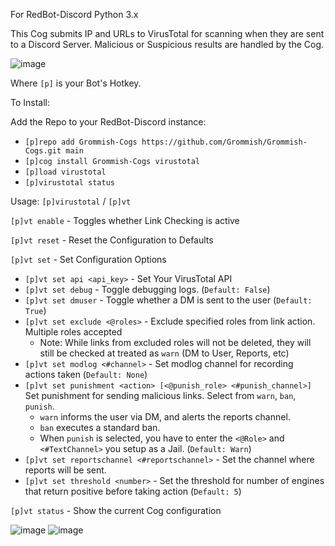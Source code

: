 For RedBot-Discord Python 3.x

This Cog submits IP and URLs to VirusTotal for scanning when they are sent to a Discord Server.  Malicious or Suspicious results are handled by the Cog.

![image](https://github.com/user-attachments/assets/a1e45f8d-19d2-467f-a53b-53324e448f82)



Where `[p]` is your Bot's Hotkey.

To Install:

Add the Repo to your RedBot-Discord instance:
- `[p]repo add Grommish-Cogs https://github.com/Grommish/Grommish-Cogs.git main`
- `[p]cog install Grommish-Cogs virustotal`
- `[p]load virustotal`
- `[p]virustotal status`

Usage:  `[p]virustotal` / `[p]vt`

`[p]vt enable` - Toggles whether Link Checking is active

`[p]vt reset` - Reset the Configuration to Defaults

`[p]vt set` - Set Configuration Options
- `[p]vt set api <api_key>` - Set Your VirusTotal API
- `[p]vt set debug` - Toggle debugging logs. (`Default: False`)
- `[p]vt set dmuser` - Toggle whether a DM is sent to the user (`Default: True`)
- `[p]vt set exclude <@roles>` - Exclude specified roles from link action. Multiple roles accepted
    - Note: While links from excluded roles will not be deleted, they will still be checked at treated as `warn` (DM to User, Reports, etc)
- `[p]vt set modlog <#channel>` - Set modlog channel for recording actions taken (`Default: None`) 
- `[p]vt set punishment <action> [<@punish_role> <#punish_channel>]` Set punishment for sending malicious links.
    Select from `warn`, `ban`, `punish`.
  - `warn` informs the user via DM, and alerts the reports channel.
  - `ban` executes a standard ban.
  - When `punish` is selected, you have to enter the `<@Role>` and `<#TextChannel>` you setup as a Jail. (`Default: Warn`)
- `[p]vt set reportschannel <#reportschannel>` - Set the channel where reports will be sent.
- `[p]vt set threshold <number>` - Set the threshold for number of engines that return positive before taking action (`Default: 5`)

`[p]vt status` - Show the current Cog configuration

![image](https://github.com/user-attachments/assets/fe81ca8c-035f-41fb-b3dc-f4a954e49c19)
![image](https://github.com/user-attachments/assets/945023df-7987-44bc-8c7d-ee7afcf0dce7)


